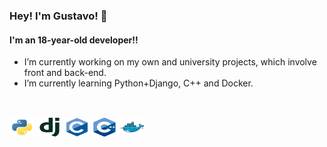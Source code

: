 ### Hey! I'm Gustavo! 👋
  #### I'm an 18-year-old developer!!
  
-  I’m currently working on my own and university projects, which involve front and back-end.
-  I’m currently learning Python+Django, C++ and Docker.

<!---
        [![Anurag's GitHub stats](https://github-readme-stats.vercel.app/api?username=guugimeness&show_icons=true&theme=transparent)](https://github.com/anuraghazra/github-readme-stats?username=guugimeness)
-->

 ##

   <div style="display: inline_block"><br>
      <img align="center" alt="Gustavo-Python" height="30" width="40" src="https://raw.githubusercontent.com/devicons/devicon/master/icons/python/python-original.svg">
      <img align="center" alt="Gustavo-Django" height="30" width="40" src="https://raw.githubusercontent.com/devicons/devicon/master/icons/django/django-plain.svg">
      <img align="center" alt="Gustavo-C" height="30" width="40" src="https://raw.githubusercontent.com/devicons/devicon/master/icons/c/c-original.svg">
      <img align="center" alt="Gustavo-C++" height="30" width="40" src="https://raw.githubusercontent.com/devicons/devicon/master/icons/cplusplus/cplusplus-original.svg">
      <img align="center" alt="Gustavo-Docker" height="30" width="40" src="https://raw.githubusercontent.com/devicons/devicon/master/icons/docker/docker-original.svg">
  </div>
